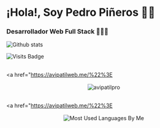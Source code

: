 # ¡Hola!, Soy Pedro Piñeros 👋🏽
###  Desarrollador Web Full Stack 👨🏽‍💻
![Github stats](https://github-readme-stats.vercel.app/api?username=pedropineros&theme=omni&show_icons=true)


![Visits Badge](https://badges.pufler.dev/visits/celestedubini/celestedubini)

<br><a href="https://avipatilweb.me/%22%3E<p align="center">&nbsp;<img align="center" href="https://github.com/PedroPineros" src="https://github-readme-stats.vercel.app/api?username=PedroPineros&theme=chartreuse-dark&show_icons=true" alt="avipatilpro"/></p></a>   <br><a href="https://avipatilweb.me/%22%3E<p align="center">&nbsp;<img align="center" src="https://github-readme-stats.vercel.app/api/top-langs/?username=PedroPineros&theme=chartreuse-dark&layout=compact&langs_count=10&hide_border=true&show_icons=true" alt="Most Used Languages By Me"/></p></a><br>
